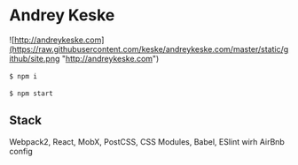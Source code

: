 Andrey Keske
=========================

![http://andreykeske.com](https://raw.githubusercontent.com/keske/andreykeske.com/master/static/github/site.png "http://andreykeske.com")

``` $ npm i ```

``` $ npm start ```

## Stack

Webpack2, React, MobX, PostCSS, CSS Modules, Babel, ESlint wirh AirBnb config
